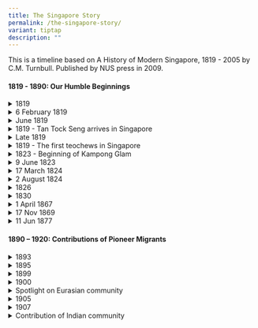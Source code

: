 ```yaml
---
title: The Singapore Story
permalink: /the-singapore-story/
variant: tiptap
description: ""
---
```

<p>This is a timeline based on A History of Modern Singapore, 1819 - 2005
by C.M. Turnbull. Published by NUS press in 2009.</p>
<h4><strong>1819 - 1890: Our Humble Beginnings</strong></h4>
<div data-type="detailGroup" class="isomer-accordion isomer-accordion-white">
<details class="isomer-details">
<summary>1819</summary>
<div data-type="detailsContent" class="isomer-details-content">
<p>Stamford Raffles signs a treaty with Temenggong of Johor to establish
a trading post in Singapore</p>
</div>
</details>
<details class="isomer-details">
<summary>6 February 1819</summary>
<div data-type="detailsContent" class="isomer-details-content">
<p>William Farquhar is appointed as 1st Resident of Singapore</p>
</div>
</details>
<details class="isomer-details">
<summary>June 1819</summary>
<div data-type="detailsContent" class="isomer-details-content">
<p>Naraina Pillai, the first Indian to set foot in Singapore</p>
</div>
</details>
<details class="isomer-details">
<summary>1819 - Tan Tock Seng arrives in Singapore</summary>
<div data-type="detailsContent" class="isomer-details-content">
<p></p>
</div>
</details>
<details class="isomer-details">
<summary>Late 1819</summary>
<div data-type="detailsContent" class="isomer-details-content">
<p>Munshi Abdullah arrives in Singapore</p>
</div>
</details>
<details class="isomer-details">
<summary>1819 - The first teochews in Singapore</summary>
<div data-type="detailsContent" class="isomer-details-content">
<p></p>
</div>
</details>
<details class="isomer-details">
<summary>1823 - Beginning of Kampong Glam</summary>
<div data-type="detailsContent" class="isomer-details-content">
<p></p>
</div>
</details>
<details class="isomer-details">
<summary>9 June 1823</summary>
<div data-type="detailsContent" class="isomer-details-content">
<p>John Crawfurd is appointed as 2nd Resident of Singapore</p>
</div>
</details>
<details class="isomer-details">
<summary>17 March 1824</summary>
<div data-type="detailsContent" class="isomer-details-content">
<p>Signing of the Anglo-Dutch Treaty in London</p>
</div>
</details>
<details class="isomer-details">
<summary>2 August 1824</summary>
<div data-type="detailsContent" class="isomer-details-content">
<p>Signing of the Treaty of Friendship and Alliance between the EIC and the
Johore Sultanate</p>
</div>
</details>
<details class="isomer-details">
<summary>1826</summary>
<div data-type="detailsContent" class="isomer-details-content">
<p>Singapore, together with Malacca and Penang, becomes the British Straits
Settlement</p>
</div>
</details>
<details class="isomer-details">
<summary>1830</summary>
<div data-type="detailsContent" class="isomer-details-content">
<p>Whampoa Hoo Ah Kay arrives in Singapore</p>
</div>
</details>
<details class="isomer-details">
<summary>1 April 1867</summary>
<div data-type="detailsContent" class="isomer-details-content">
<p>Singapore became a crown colony directly under the Colonial Office in
London</p>
</div>
</details>
<details class="isomer-details">
<summary>17 Nov 1869</summary>
<div data-type="detailsContent" class="isomer-details-content">
<p>Opening of Suez Canel</p>
</div>
</details>
<details class="isomer-details">
<summary>11 Jun 1877</summary>
<div data-type="detailsContent" class="isomer-details-content">
<p>Rubber came to Singapore</p>
</div>
</details>
</div>
<h4><strong>1890 – 1920: Contributions of Pioneer Migrants</strong></h4>
<div data-type="detailGroup" class="isomer-accordion isomer-accordion-white">
<details class="isomer-details">
<summary>1893</summary>
<div data-type="detailsContent" class="isomer-details-content">
<p>Gan Eng Seng Free School founded. One of the earliest schools to offer
bilingual education</p>
</div>
</details>
<details class="isomer-details">
<summary>1895</summary>
<div data-type="detailsContent" class="isomer-details-content">
<p>Lim Boon Keng becomes a legislative councillor</p>
</div>
</details>
<details class="isomer-details">
<summary>1899</summary>
<div data-type="detailsContent" class="isomer-details-content">
<p>Singapore Chinese Girls’ School founded. First Chinese girls’ school in
Singapore</p>
</div>
</details>
<details class="isomer-details">
<summary>1900</summary>
<div data-type="detailsContent" class="isomer-details-content">
<p>Sun Yat Sen’s first of nine visits to Singapore</p>
</div>
</details>
<details class="isomer-details">
<summary>Spotlight on Eurasian community</summary>
<div data-type="detailsContent" class="isomer-details-content">
<p></p>
</div>
</details>
<details class="isomer-details">
<summary>1905</summary>
<div data-type="detailsContent" class="isomer-details-content">
<p>P. Govindasamy Pillai arrives in Singapore</p>
</div>
</details>
<details class="isomer-details">
<summary>1907</summary>
<div data-type="detailsContent" class="isomer-details-content">
<p>Mohammed Eunos becomes editor of Utusan Malayu</p>
</div>
</details>
<details class="isomer-details">
<summary>Contribution of Indian community</summary>
<div data-type="detailsContent" class="isomer-details-content">
<p></p>
</div>
</details>
</div>
<p></p>